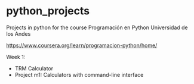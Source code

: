 # python_projects
Projects in python for the course Programación en Python
Universidad de los Andes 

https://www.coursera.org/learn/programacion-python/home/

Week 1: 
- TRM Calculator
- Project m1: Calculators with command-line interface